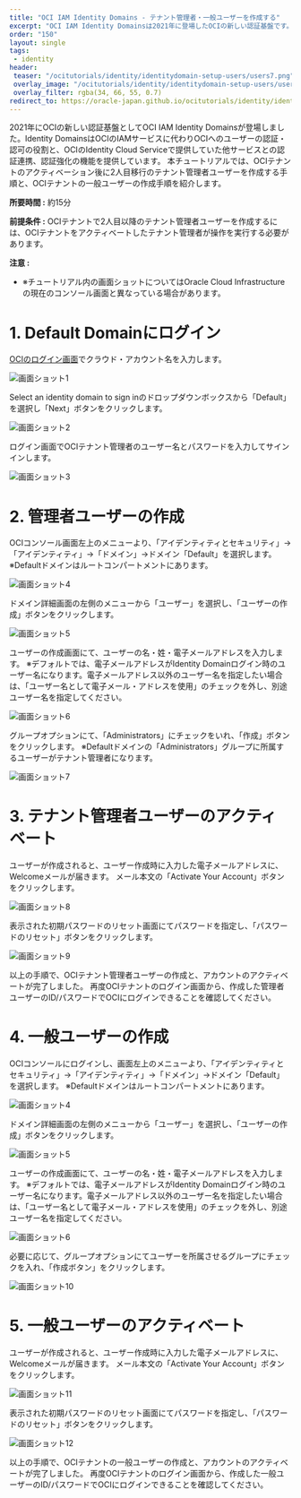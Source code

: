 ```yaml
---
title: "OCI IAM Identity Domains - テナント管理者・一般ユーザーを作成する"
excerpt: "OCI IAM Identity Domainsは2021年に登場したOCIの新しい認証基盤です。本チュートリアルではIdentity DomainsでのOCIテナント管理者ユーザーの作成手順と、一般ユーザーの作成手順を紹介します。"
order: "150"
layout: single
tags:
 - identity
header:
 teaser: "/ocitutorials/identity/identitydomain-setup-users/users7.png"
 overlay_image: "/ocitutorials/identity/identitydomain-setup-users/users7.png"
 overlay_filter: rgba(34, 66, 55, 0.7)
redirect_to: https://oracle-japan.github.io/ocitutorials/identity/identitydomain-setup-users/
---
```


2021年にOCIの新しい認証基盤としてOCI IAM Identity Domainsが登場しました。Identity DomainsはOCIのIAMサービスに代わりOCIへのユーザーの認証・認可の役割と、OCIのIdentity Cloud Serviceで提供していた他サービスとの認証連携、認証強化の機能を提供しています。
本チュートリアルでは、OCIテナントのアクティベーション後に2人目移行のテナント管理者ユーザーを作成する手順と、OCIテナントの一般ユーザーの作成手順を紹介します。


**所要時間 :** 約15分


**前提条件 :** OCIテナントで2人目以降のテナント管理者ユーザーを作成するには、OCIテナントをアクティベートしたテナント管理者が操作を実行する必要があります。


**注意 :**
+ ※チュートリアル内の画面ショットについてはOracle Cloud Infrastructureの現在のコンソール画面と異なっている場合があります。



# 1. Default Domainにログイン
[OCIのログイン画面](https://www.oracle.com/cloud/sign-in.html)でクラウド・アカウント名を入力します。
 
  ![画面ショット1](users2.png)


Select an identity domain to sign inのドロップダウンボックスから「Default」を選択し「Next」ボタンをクリックします。
 
  ![画面ショット2](users3.png)


ログイン画面でOCIテナント管理者のユーザー名とパスワードを入力してサインインします。
 
  ![画面ショット3](users4.png)



# 2. 管理者ユーザーの作成

OCIコンソール画面左上のメニューより、「アイデンティティとセキュリティ」→「アイデンティティ」→「ドメイン」→ドメイン「Default」を選択します。
※Defaultドメインはルートコンパートメントにあります。
 
 ![画面ショット4](users5.png)


ドメイン詳細画面の左側のメニューから「ユーザー」を選択し、「ユーザーの作成」ボタンをクリックします。
 
 ![画面ショット5](users6.png)


ユーザーの作成画面にて、ユーザーの名・姓・電子メールアドレスを入力します。
※デフォルトでは、電子メールアドレスがIdentity Domainログイン時のユーザー名になります。電子メールアドレス以外のユーザー名を指定したい場合は、「ユーザー名として電子メール・アドレスを使用」のチェックを外し、別途ユーザー名を指定してください。
 
 ![画面ショット6](users7.png)


グループオプションにて、「Administrators」にチェックをいれ、「作成」ボタンをクリックします。
※Defaultドメインの「Administrators」グループに所属するユーザーがテナント管理者になります。
 
 ![画面ショット7](users8.png)



# 3. テナント管理者ユーザーのアクティベート

ユーザーが作成されると、ユーザー作成時に入力した電子メールアドレスに、Welcomeメールが届きます。
メール本文の「Activate Your Account」ボタンをクリックします。
 
 ![画面ショット8](users9.png)


表示された初期パスワードのリセット画面にてパスワードを指定し、「パスワードのリセット」ボタンをクリックします。
 
 ![画面ショット9](users10.png)


以上の手順で、OCIテナント管理者ユーザーの作成と、アカウントのアクティベートが完了しました。
再度OCIテナントのログイン画面から、作成した管理者ユーザーのID/パスワードでOCIにログインできることを確認してください。


# 4. 一般ユーザーの作成

OCIコンソールにログインし、画面左上のメニューより、「アイデンティティとセキュリティ」→「アイデンティティ」→「ドメイン」→ドメイン「Default」を選択します。
※Defaultドメインはルートコンパートメントにあります。
 
 ![画面ショット4](users5.png)


ドメイン詳細画面の左側のメニューから「ユーザー」を選択し、「ユーザーの作成」ボタンをクリックします。
 
 ![画面ショット5](users6.png)


ユーザーの作成画面にて、ユーザーの名・姓・電子メールアドレスを入力します。
※デフォルトでは、電子メールアドレスがIdentity Domainログイン時のユーザー名になります。電子メールアドレス以外のユーザー名を指定したい場合は、「ユーザー名として電子メール・アドレスを使用」のチェックを外し、別途ユーザー名を指定してください。
 
 ![画面ショット6](users7.png)


必要に応じて、グループオプションにてユーザーを所属させるグループにチェックを入れ、「作成ボタン」をクリックします。
 
 ![画面ショット10](users11.png)


# 5. 一般ユーザーのアクティベート

ユーザーが作成されると、ユーザー作成時に入力した電子メールアドレスに、Welcomeメールが届きます。
メール本文の「Activate Your Account」ボタンをクリックします。
 
 ![画面ショット11](users12.png)


表示された初期パスワードのリセット画面にてパスワードを指定し、「パスワードのリセット」ボタンをクリックします。
 
 ![画面ショット12](users13.png)


以上の手順で、OCIテナントの一般ユーザーの作成と、アカウントのアクティベートが完了しました。
再度OCIテナントのログイン画面から、作成した一般ユーザーのID/パスワードでOCIにログインできることを確認してください。